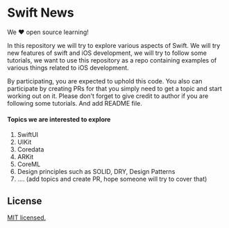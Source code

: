 # Swift News
We :heart: open source learning!

In this repository we will try to explore various aspects of Swift. We will try new features of swift and iOS development, we will try to follow some tutorials,
we want to use this repository as a repo containing examples of various things related to iOS development.

By participating, you are expected to uphold this code. You also can participate by creating PRs for that you simply need to get a topic and start working out on it.
Please don't forget to give credit to author if you are following some tutorials.
And add README file.

#### Topics we are interested to explore
1. SwiftUI
2. UIKit
3. Coredata
4. ARKit
5. CoreML
6. Design principles such as SOLID, DRY, Design Patterns
8. .... (add topics and create PR, hope someone will try to cover that)

## License

[MIT licensed.](LICENSE)
